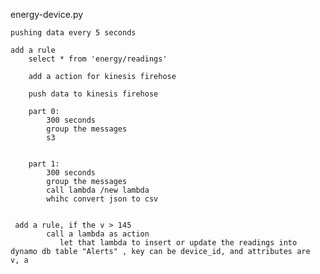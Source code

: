 energy-device.py

    pushing data every 5 seconds

    add a rule
        select * from 'energy/readings'
        
        add a action for kinesis firehose
        
        push data to kinesis firehose

        part 0:
            300 seconds 
            group the messages
            s3 

       
        part 1:
            300 seconds
            group the messages
            call lambda /new lambda 
            whihc convert json to csv 


     add a rule, if the v > 145
            call a lambda as action
               let that lambda to insert or update the readings into dynamo db table "Alerts" , key can be device_id, and attributes are  v, a
